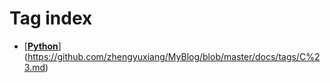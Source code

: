 # Tag index
<!-- material/tags -->
- [**[Python](https://github.com/zhengyuxiang/MyBlog/blob/master/docs/tags/C%23.md)**](https://github.com/zhengyuxiang/MyBlog/blob/master/docs/tags/C%23.md)